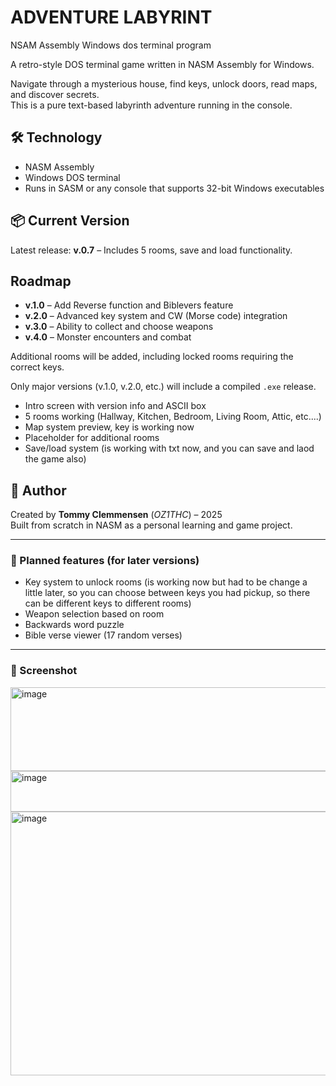 # ADVENTURE LABYRINT
NSAM Assembly Windows dos terminal program

A retro-style DOS terminal game written in NASM Assembly for Windows.

Navigate through a mysterious house, find keys, unlock doors, read maps, and discover secrets.  
This is a pure text-based labyrinth adventure running in the console.

## 🛠️ Technology

- NASM Assembly
- Windows DOS terminal
- Runs in SASM or any console that supports 32-bit Windows executables

## 📦 Current Version

Latest release: **v.0.7** – Includes 5 rooms, save and load functionality.

## Roadmap

- **v.1.0** – Add Reverse function and Biblevers feature
- **v.2.0** – Advanced key system and CW (Morse code) integration
- **v.3.0** – Ability to collect and choose weapons
- **v.4.0** – Monster encounters and combat

Additional rooms will be added, including locked rooms requiring the correct keys.

Only major versions (v.1.0, v.2.0, etc.) will include a compiled `.exe` release.

- Intro screen with version info and ASCII box
- 5 rooms working (Hallway, Kitchen, Bedroom, Living Room, Attic, etc....)
- Map system preview, key is working now
- Placeholder for additional rooms
- Save/load system (is working with txt now, and you can save and laod the game also)

## 🧠 Author

Created by **Tommy Clemmensen** (*OZ1THC*) – 2025  
Built from scratch in NASM as a personal learning and game project.

---

### 🔑 Planned features (for later versions)

- Key system to unlock rooms (is working now but had to be change a little later, so you can choose between keys you had pickup, so there can be different keys to different rooms)
- Weapon selection based on room
- Backwards word puzzle
- Bible verse viewer (17 random verses)


---

### 📸 Screenshot

<img width="720" height="134" alt="image" src="https://github.com/user-attachments/assets/0b5b4199-1116-4d5b-8fb7-c71dfe2d24fb" />

<img width="806" height="65" alt="image" src="https://github.com/user-attachments/assets/ee6e38e6-205f-46c8-b755-be3ea7bf0386" />


<img width="1124" height="422" alt="image" src="https://github.com/user-attachments/assets/ac775742-3a63-4894-8f10-0e9014d4cd82" />

